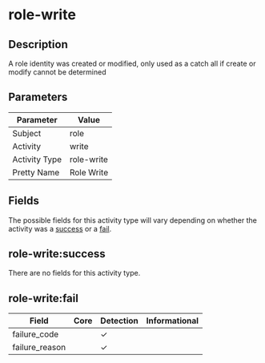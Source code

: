 role-write
==========

Description
-----------
A role identity was created or modified, only used as a catch all if create or modify cannot be determined

Parameters
----------
| Parameter     | Value      |
| ------------- | ---------- |
| Subject       | role       |
| Activity      | write      |
| Activity Type | role-write |
| Pretty Name   | Role Write |


Fields
------

The possible fields for this activity type will vary depending on whether the activity was a [success](#role-writesuccess) or a [fail](#role-writefail).


role-write:success
------------------

There are no fields for this activity type.


role-write:fail
---------------

| Field          | Core | Detection | Informational |
| -------------- | ---- | --------- | ------------- |
| failure_code   |      | &#10003;  |               |
| failure_reason |      | &#10003;  |               |
